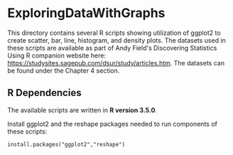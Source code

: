 # ExploringDataWithGraphs

This directory contains several R scripts showing utilization of ggplot2 to create scatter, bar, line, histogram, 
and density plots. The datasets used in these scripts are available as part of Andy Field's Discovering Statistics Using R
companion website here: https://studysites.sagepub.com/dsur/study/articles.htm. The datasets can be found under the Chapter 4
section.

## R Dependencies
The available scripts are written in **R version 3.5.0**.

Install ggplot2 and the reshape packages needed to run components of these scripts:
```
install.packages("ggplot2","reshape")
```
